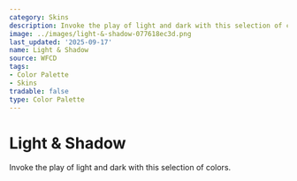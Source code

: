 ```yaml
---
category: Skins
description: Invoke the play of light and dark with this selection of colors.
image: ../images/light-&-shadow-077618ec3d.png
last_updated: '2025-09-17'
name: Light & Shadow
source: WFCD
tags:
- Color Palette
- Skins
tradable: false
type: Color Palette
---
```


# Light & Shadow

Invoke the play of light and dark with this selection of colors.

